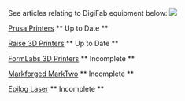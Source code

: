 See articles relating to DigiFab equipment below:
![](../img/DigiFabMain/..)

[Prusa Printers](./prusa_mk3s.md)   ** Up to Date **

[Raise 3D Printers](./Raise3D_StartupGuide.md)  ** Up to Date **

[FormLabs 3D Printers](./FormLabs.md) ** Incomplete **

[Markforged MarkTwo](./Markforged.md) ** Incomplete **

[Epilog Laser](./laser.md) ** Incomplete **
